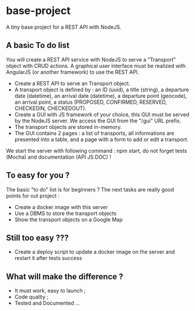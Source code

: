 # base-project
A tiny base project for a REST API with NodeJS.


## A basic To do list

You will create a REST API service with NodeJS to serve a "Transport" object with CRUD actions. A graphical user interface must be realized with AngularJS (or another framework) to use the REST API.

 * Create a REST API to serve an Transport object.
 * A transport object is defined by : an ID (uuid), a title (string), a departure date (datetime), an arrival date (datetime), a departure point (geocode), an arrival point, a status (PROPOSED, CONFIRMED, RESERVED, CHECKEDIN, CHECKEDOUT).
 * Create a GUI with JS framework of your choice, this GUI must be served by the NodeJS server. We access the GUI from the "/gui" URL prefix.
 * The transport objects are stored in-memory.
 * The GUI contains 2 pages : a list of transports, all informations are presented into a table, and a page with a form to add or edit a transport.


We start the server with following command : npm start, do not forget tests (Mocha) and documentation (API JS DOC) !


## To easy for you ?

The basic "to do" list is for beginners ? The next tasks are really good points for out project :

 * Create a docker image with this server
 * Use a DBMS to store the transport objects
 * Show the transport objects on a Google Map


## Still too easy ???

 * Create a deploy script to update a docker image on the server and restart it after tests success


## What will make the difference ?

 - It must work, easy to launch ;
 - Code quality ;
 - Tested and Documented ...
